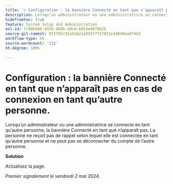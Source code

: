 ```yaml
---
title: '« Configuration : la bannière Connecté en tant que n’apparaît pas en cas de connexion en tant qu’autre personne. »'
description: Lorsqu’un administrateur ou une administratrice se connecte en tant qu’autre personne, la bannière Connecté en tant que n’apparaît pas. La personne ne reçoit pas de rappel selon lequel elle est connectée en tant qu’autre personne et ne peut pas se déconnecter du compte de l’autre personne.
hidefromtoc: true
feature: System Setup and Administration
exl-id: fc90bd88-933d-480b-a8c0-b653e6070625
source-git-commit: 0f3f85c81a9ab2a185977757031e44040ea074d3
workflow-type: ht
source-wordcount: '112'
ht-degree: 100%

---
```


# Configuration : la bannière Connecté en tant que n’apparaît pas en cas de connexion en tant qu’autre personne.

Lorsqu’un administrateur ou une administratrice se connecte en tant qu’autre personne, la bannière Connecté en tant que n’apparaît pas. La personne ne reçoit pas de rappel selon lequel elle est connectée en tant qu’autre personne et ne peut pas se déconnecter du compte de l’autre personne.

**Solution**

Actualisez la page.

_Premier signalement le vendredi 2 mai 2024._

